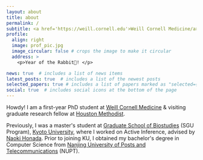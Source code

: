 ```yaml
---
layout: about
title: about
permalink: /
subtitle: <a href='https://weill.cornell.edu'>Weill Cornell Medicine/a> & Houston Methodist
profile:
  align: right
  image: prof_pic.jpg
  image_circular: false # crops the image to make it circular
  address: >
    <p>Year of the Rabbit🐰! </p>

news: true  # includes a list of news items
latest_posts: true  # includes a list of the newest posts
selected_papers: true # includes a list of papers marked as "selected={true}"
social: true  # includes social icons at the bottom of the page
---
```


Howdy! I am a first-year PhD student at [Weill Cornell Medicine](https://weill.cornell.edu) & visiting graduate research fellow at [Houston Methodist](https://www.houstonmethodist.org). 

Previously, I was a master's student at [Graduate School of Biostudies](https://www.lif.kyoto-u.ac.jp/e/) (SGU Program), [Kyoto University](https://www.kyoto-u.ac.jp/en), where I worked on Active Inference, advised by [Naoki Honada](https://sites.google.com/view/data-driven-biology/). Prior to joining KU, I obtained my bachelor's degree in Computer Science from [Nanjing University of Posts and Telecommunications](https://www.njupt.edu.cn/en/) (NUPT). 

[//]: # (then spent a wonderful year as a researcher with Miguel Hernán in the Program for Causal Inference at the Harvard School of Public Health)

